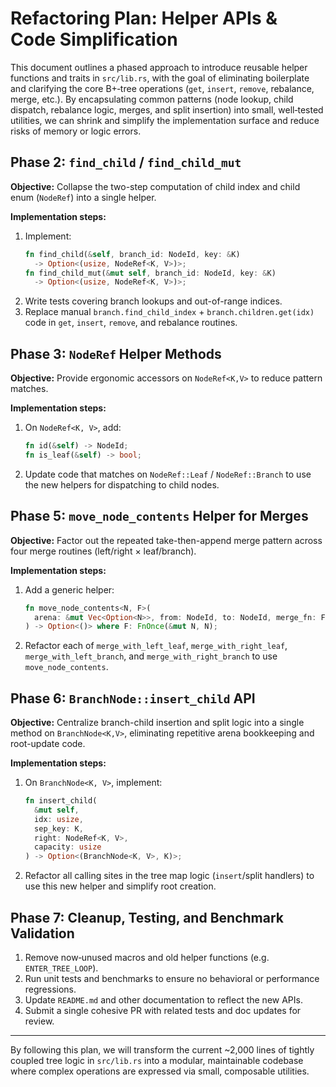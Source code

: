 # Refactoring Plan: Helper APIs & Code Simplification

This document outlines a phased approach to introduce reusable helper functions
and traits in `src/lib.rs`, with the goal of eliminating boilerplate and
clarifying the core B+‑tree operations (`get`, `insert`, `remove`, rebalance,
merge, etc.). By encapsulating common patterns (node lookup, child dispatch,
rebalance logic, merges, and split insertion) into small, well‑tested utilities,
we can shrink and simplify the implementation surface and reduce risks of
memory or logic errors.

## Phase 2: `find_child` / `find_child_mut`

**Objective:** Collapse the two-step computation of child index and child enum
(`NodeRef`) into a single helper.

**Implementation steps:**

1. Implement:
   ```rust
   fn find_child(&self, branch_id: NodeId, key: &K)
     -> Option<(usize, NodeRef<K, V>)>;
   fn find_child_mut(&mut self, branch_id: NodeId, key: &K)
     -> Option<(usize, NodeRef<K, V>)>;
   ```
2. Write tests covering branch lookups and out-of-range indices.
3. Replace manual `branch.find_child_index` + `branch.children.get(idx)` code
   in `get`, `insert`, `remove`, and rebalance routines.

## Phase 3: `NodeRef` Helper Methods

**Objective:** Provide ergonomic accessors on `NodeRef<K,V>` to reduce pattern matches.

**Implementation steps:**

1. On `NodeRef<K, V>`, add:
   ```rust
   fn id(&self) -> NodeId;
   fn is_leaf(&self) -> bool;
   ```
2. Update code that matches on `NodeRef::Leaf` / `NodeRef::Branch` to use the new
   helpers for dispatching to child nodes.


## Phase 5: `move_node_contents` Helper for Merges

**Objective:** Factor out the repeated take-then-append merge pattern across four
merge routines (left/right × leaf/branch).

**Implementation steps:**

1. Add a generic helper:
   ```rust
   fn move_node_contents<N, F>(
     arena: &mut Vec<Option<N>>, from: NodeId, to: NodeId, merge_fn: F
   ) -> Option<()> where F: FnOnce(&mut N, N);
   ```
2. Refactor each of `merge_with_left_leaf`, `merge_with_right_leaf`,
   `merge_with_left_branch`, and `merge_with_right_branch` to use `move_node_contents`.

## Phase 6: `BranchNode::insert_child` API

**Objective:** Centralize branch-child insertion and split logic into a single method
on `BranchNode<K,V>`, eliminating repetitive arena bookkeeping and root-update code.

**Implementation steps:**

1. On `BranchNode<K, V>`, implement:
   ```rust
   fn insert_child(
     &mut self,
     idx: usize,
     sep_key: K,
     right: NodeRef<K, V>,
     capacity: usize
   ) -> Option<(BranchNode<K, V>, K)>;
   ```
2. Refactor all calling sites in the tree map logic (`insert`/split handlers) to use
   this new helper and simplify root creation.

## Phase 7: Cleanup, Testing, and Benchmark Validation

1. Remove now‑unused macros and old helper functions (e.g. `ENTER_TREE_LOOP`).
2. Run unit tests and benchmarks to ensure no behavioral or performance regressions.
3. Update `README.md` and other documentation to reflect the new APIs.
4. Submit a single cohesive PR with related tests and doc updates for review.

---

By following this plan, we will transform the current ~2,000 lines of tightly coupled tree
logic in `src/lib.rs` into a modular, maintainable codebase where complex operations
are expressed via small, composable utilities.
